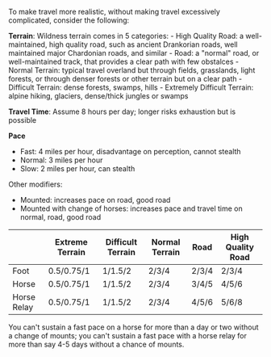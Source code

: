 To make travel more realistic, without making travel excessively complicated, consider the following:

**Terrain**: Wildness terrain comes in 5 categories:
	- High Quality Road: a well-maintained, high quality road, such as ancient Drankorian roads, well maintained major Chardonian roads, and similar
	- Road: a "normal" road, or well-maintained track, that provides a clear path with few obstalces
	- Normal Terrain: typical travel overland but through fields, grasslands, light forests, or through denser forests or other terrain but on a clear path
	- Difficult Terrain: dense forests, swamps, hills
	- Extremely Difficult Terrain: alpine hiking, glaciers, dense/thick jungles or swamps

**Travel Time**: Assume 8 hours per day; longer risks exhaustion but is possible

**Pace**
- Fast: 4 miles per hour, disadvantage on perception, cannot stealth
- Normal: 3 miles per hour
- Slow: 2 miles per hour, can stealth

Other modifiers:
- Mounted: increases pace on road, good road
- Mounted with change of horses: increases pace and travel time on normal, road, good road




|             | Extreme Terrain | Difficult Terrain | Normal Terrain | Road  | High Quality Road |
| ----------- | --------------- | ----------------- | -------------- | ----- | ----------------- |
| Foot        | 0.5/0.75/1      | 1/1.5/2           | 2/3/4          | 2/3/4 | 2/3/4             |
| Horse       | 0.5/0.75/1      | 1/1.5/2           | 2/3/4          | 3/4/5 | 4/5/6             |
| Horse Relay | 0.5/0.75/1      | 1/1.5/2           | 2/3/4          | 4/5/6 | 5/6/8             |

You can't sustain a fast pace on a horse for more than a day or two without a change of mounts; you can't sustain a fast pace with a horse relay for more than say 4-5 days without a chance of mounts. 
